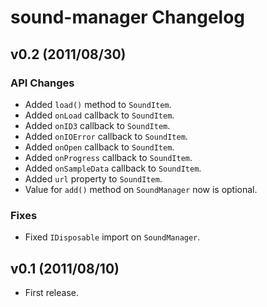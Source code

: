 # sound-manager Changelog #



## v0.2 (2011/08/30) ##

### API Changes ###

 - Added `load()` method to `SoundItem`.
 - Added `onLoad` callback to `SoundItem`.
 - Added `onID3` callback to `SoundItem`.
 - Added `onIOError` callback to `SoundItem`.
 - Added `onOpen` callback to `SoundItem`.
 - Added `onProgress` callback to `SoundItem`.
 - Added `onSampleData` callback to `SoundItem`.
 - Added `url` property to `SoundItem`.
 - Value for `add()` method on `SoundManager` now is optional.

### Fixes ###

 - Fixed `IDisposable` import on `SoundManager`.



## v0.1 (2011/08/10) ##

 - First release.